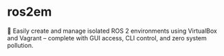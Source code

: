 # ros2em
🧠 Easily create and manage isolated ROS 2 environments using VirtualBox and Vagrant – complete with GUI access, CLI control, and zero system pollution.
